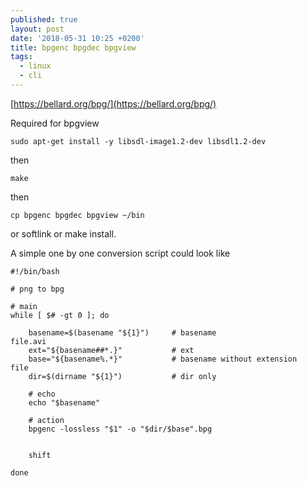```yaml
---
published: true
layout: post
date: '2018-05-31 10:25 +0200'
title: bpgenc bpgdec bpgview
tags:
  - linux
  - cli
---
```

[https://bellard.org/bpg/](https://bellard.org/bpg/)

Required for bpgview

	sudo apt-get install -y libsdl-image1.2-dev libsdl1.2-dev

then

	make
    
then

	cp bpgenc bpgdec bpgview ~/bin
    
or softlink or make install.

A simple one by one conversion script could look like

    #!/bin/bash

    # png to bpg

    # main 
    while [ $# -gt 0 ]; do

        basename=$(basename "${1}")     # basename                      file.avi
        ext="${basename##*.}"           # ext
        base="${basename%.*}"           # basename without extension    file
        dir=$(dirname "${1}")           # dir only
        
        # echo
        echo "$basename"
        
        # action
        bpgenc -lossless "$1" -o "$dir/$base".bpg
        
        
        shift

    done

